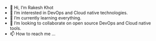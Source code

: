 - 👋 Hi, I’m Rakesh Khot
- 👀 I’m interested in DevOps and Cloud native technologies.
- 🌱  I’m currently learning everything.
- 💞️ I’m looking to collaborate on open source DevOps and Cloud native tools.
- 📫 How to reach me ...

<!---
rakeshkhot5/rakeshkhot5 is a ✨ special ✨ repository because its `README.md` (this file) appears on your GitHub profile.
You can click the Preview link to take a look at your changes.
--->
